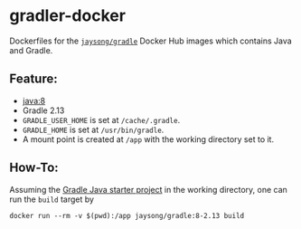 # gradler-docker

Dockerfiles for the [`jaysong/gradle`](https://hub.docker.com/r/jaysong/gradle/) Docker
Hub images which contains Java and Gradle.

## Feature:

- [java:8](https://hub.docker.com/r/library/java/)
- Gradle 2.13
- `GRADLE_USER_HOME` is set at `/cache/.gradle`.
- `GRADLE_HOME` is set at `/usr/bin/gradle`.
- A mount point is created at `/app` with the working directory set to it.

## How-To:
Assuming the [Gradle Java starter project](https://spring.io/guides/gs/gradle/) in the
working directory, one can run the `build` target by
```
docker run --rm -v $(pwd):/app jaysong/gradle:8-2.13 build
```
